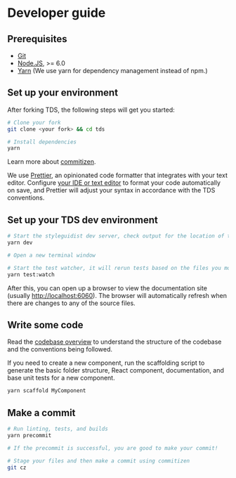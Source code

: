 # Developer guide

## Prerequisites

* [Git](https://git-scm.com/)
* [Node.JS](https://nodejs.org), >= 6.0
* [Yarn](https://yarnpkg.com) (We use yarn for dependency management instead of npm.)

## Set up your environment

After forking TDS, the following steps will get you started:

```bash
# Clone your fork
git clone <your fork> && cd tds

# Install dependencies
yarn
```

Learn more about [commitizen](https://github.com/commitizen/cz-cli).

We use [Prettier](https://prettier.io/), an opinionated code formatter that integrates with your text editor. Configure [your
IDE or text editor](https://prettier.io/docs/en/editors.html) to format your code automatically on save, and Prettier will
adjust your syntax in accordance with the TDS conventions.

## Set up your TDS dev environment

```bash
# Start the styleguidist dev server, check output for the location of the docs
yarn dev

# Open a new terminal window

# Start the test watcher, it will rerun tests based on the files you modify
yarn test:watch
```

After this, you can open up a browser to view the documentation site (usually <http://localhost:6060>). The browser will 
automatically refresh when there are changes to any of the source files.

## Write some code

Read the [codebase overview](/codebase-overview.md) to understand the structure of the codebase and the conventions being followed.

If you need to create a new component, run the scaffolding script to generate the basic folder structure, React component, 
documentation, and base unit tests for a new component. 

```bash
yarn scaffold MyComponent
```

## Make a commit

```bash
# Run linting, tests, and builds
yarn precommit

# If the precommit is successful, you are good to make your commit!

# Stage your files and then make a commit using commitizen
git cz
```
